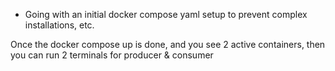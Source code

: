 - Going with an initial docker compose yaml setup to prevent complex installations, etc. 

Once the docker compose up is done, and you see 2 active containers, then you can run 2 terminals for producer & consumer
